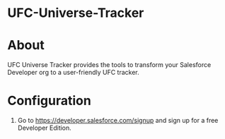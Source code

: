 # UFC-Universe-Tracker

# About
UFC Universe Tracker provides the tools to transform your Salesforce Developer org to a user-friendly UFC tracker.

# Configuration
1. Go to https://developer.salesforce.com/signup and sign up for a free Developer Edition.
